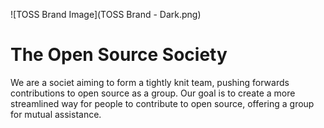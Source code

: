![TOSS Brand Image](TOSS Brand - Dark.png)

# The Open Source Society

We are a societ aiming to form a tightly knit team, pushing forwards contributions to open source as a group. Our goal is to create a more streamlined way for people to contribute to open source, offering a group for mutual assistance.
